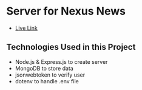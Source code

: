 # Server for **Nexus News**

- [Live Link](https://nexus-news-nhb.web.app)

## Technologies Used in this Project

- Node.js & Express.js to create server
- MongoDB to store data
- jsonwebtoken to verify user
- dotenv to handle .env file

